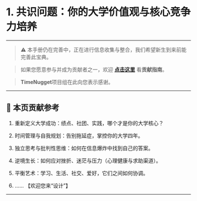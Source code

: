 # 1. 共识问题：你的大学价值观与核心竞争力培养

---

> ⚠️ 本手册仍在完善中，正在进行信息收集与整合，我们希望新生到来前能完善此宝典。  

> 如果您愿意参与并成为贡献者之一，欢迎 **[点击这里](/CONTRIBUTING.md)** 看**贡献指南**。

> **TimeNugget**项目组在此向您表示感谢。

---

## 📌 本页贡献参考

1. 重新定义大学成功：绩点、社团、实践，哪个才是你的大学核心？

2. 时间管理与自我规划：告别拖延症，掌控你的大学四年。

3. 独立思考与批判性思维：如何在信息爆炸中找到自己的答案。

4. 逆境生长：如何应对挫折、迷茫与压力（心理健康与求助渠道）。

5. 平衡艺术：学习、生活、社交、爱好，它们之间如何协调。

6. ……  【欢迎您来“设计”】

---
